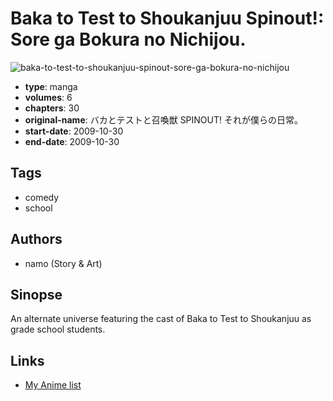 # Baka to Test to Shoukanjuu Spinout!: Sore ga Bokura no Nichijou.

![baka-to-test-to-shoukanjuu-spinout-sore-ga-bokura-no-nichijou](https://cdn.myanimelist.net/images/manga/2/181101.jpg)

-   **type**: manga
-   **volumes**: 6
-   **chapters**: 30
-   **original-name**: バカとテストと召喚獣 SPINOUT! それが僕らの日常。
-   **start-date**: 2009-10-30
-   **end-date**: 2009-10-30

## Tags

-   comedy
-   school

## Authors

-   namo (Story & Art)

## Sinopse

An alternate universe featuring the cast of Baka to Test to Shoukanjuu as grade school students.

## Links

-   [My Anime list](https://myanimelist.net/manga/25637/Baka_to_Test_to_Shoukanjuu_Spinout__Sore_ga_Bokura_no_Nichijou)
